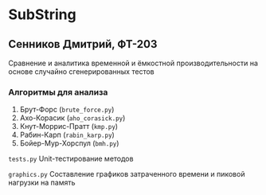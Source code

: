 # SubString

## Сенников Дмитрий, ФТ-203

Сравнение и аналитика временной и ёмкостной производительности на основе случайно сгенерированных тестов

### Алгоритмы для анализа
1. Брут-Форс (`brute_force.py`)
2. Ахо-Корасик (`aho_corasick.py`)
3. Кнут-Моррис-Пратт (`kmp.py`)
4. Рабин-Карп (`rabin_karp.py`)
5. Бойер-Мур-Хорспул (`bmh.py`)

`tests.py` Unit-тестирование методов

`graphics.py` Составление графиков затраченного времени и пиковой нагрузки на память